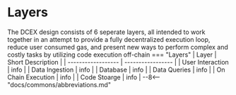# Layers

The DCEX design consists of 6 seperate layers, all intended to work together in an attempt to provide a fully decentralized execution loop, reduce user consumed gas, and present new ways to perform complex and costly tasks by utilizing code execution off-chain
=== "Layers"
    | Layer              | Short Description |
    | ------------------ | ----------------- |
    | User Interaction   | info |
    | Data Ingestion     | info |
    | Database           | info |
    | Data Queries       | info |
    | On Chain Execution | info |
    | Code Stoarge       | info |
--8<-- "docs/commons/abbreviations.md"
